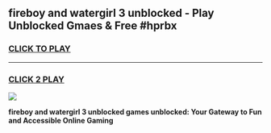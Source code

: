 
## fireboy and watergirl 3 unblocked - Play Unblocked Gmaes & Free #hprbx
<h3>
<a href="https://news.freeplayer.one?title=fireboy_and_watergirl_3_unblocked&ref=24F">CLICK TO PLAY</a></h3>
<hr>

<h3>
<a href="https://news.freeplayer.one?title=fireboy_and_watergirl_3_unblocked&ref=24F">CLICK 2 PLAY</a>
  
</h3>

<a href="https://news.freeplayer.one?title=fireboy_and_watergirl_3_unblocked&ref=24F/"><img src="https://clearcache.store/games.png"></a>


**fireboy and watergirl 3 unblocked games unblocked: Your Gateway to Fun and Accessible Online Gaming**
